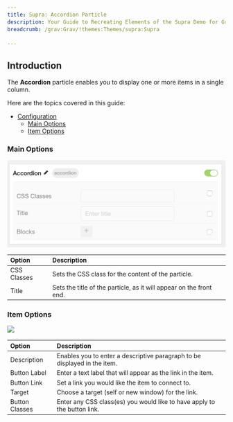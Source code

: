 ```yaml
---
title: Supra: Accordion Particle
description: Your Guide to Recreating Elements of the Supra Demo for Grav
breadcrumb: /grav:Grav/!themes:Themes/supra:Supra

---
```


## Introduction

The **Accordion** particle enables you to display one or more items in a single column.

Here are the topics covered in this guide:

* [Configuration](#configuration)
    - [Main Options](#main-options)
    - [Item Options](#item-options)

### Main Options 

![](assets/particle_accordion1.png)

| Option         | Description                                                           |
| :-----         | :-----                                                                |
| CSS Classes    | Sets the CSS class for the content of the particle.                   |
| Title          | Sets the title of the particle, as it will appear on the front end.   |

### Item Options

![](assets/particle_accordion5.jpeg)

| Option         | Description                                                               |
| :-----         | :-----                                                                    |
| Description    | Enables you to enter a descriptive paragraph to be displayed in the item. |
| Button Label   | Enter a text label that will appear as the link in the item.              |
| Button Link    | Set a link you would like the item to connect to.                         |
| Target         | Choose a target (self or new window) for the link.                        |
| Button Classes | Enter any CSS class(es) you would like to have apply to the button link.  |
